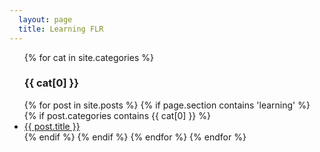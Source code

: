 ```yaml
---
  layout: page
  title: Learning FLR
---
```


<ul>
	{% for cat in site.categories %}
    <h3>{{ cat[0] }}</h3>
  {% for post in site.posts %}
    {% if page.section contains 'learning' %}
    {% if post.categories contains {{ cat[0] }} %}
    	<li>
	      <a href="{{ post.url }}">{{ post.title }}</a>
    	</li>
    {% endif %}
    {% endif %}
  {% endfor %}
	{% endfor %}
</ul>



